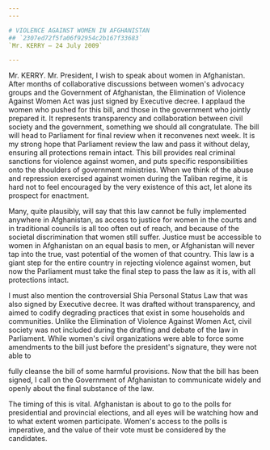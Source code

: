 ```yaml
---
---

# VIOLENCE AGAINST WOMEN IN AFGHANISTAN
## `2307ed72f5fa06f92954c2b167f33683`
`Mr. KERRY — 24 July 2009`

---
```



Mr. KERRY. Mr. President, I wish to speak about women in Afghanistan. 
After months of collaborative discussions between women's advocacy 
groups and the Government of Afghanistan, the Elimination of Violence 
Against Women Act was just signed by Executive decree. I applaud the 
women who pushed for this bill, and those in the government who jointly 
prepared it. It represents transparency and collaboration between civil 
society and the government, something we should all congratulate. The 
bill will head to Parliament for final review when it reconvenes next 
week. It is my strong hope that Parliament review the law and pass it 
without delay, ensuring all protections remain intact. This bill 
provides real criminal sanctions for violence against women, and puts 
specific responsibilities onto the shoulders of government ministries. 
When we think of the abuse and repression exercised against women 
during the Taliban regime, it is hard not to feel encouraged by the 
very existence of this act, let alone its prospect for enactment.

Many, quite plausibly, will say that this law cannot be fully 
implemented anywhere in Afghanistan, as access to justice for women in 
the courts and in traditional councils is all too often out of reach, 
and because of the societal discrimination that women still suffer. 
Justice must be accessible to women in Afghanistan on an equal basis to 
men, or Afghanistan will never tap into the true, vast potential of the 
women of that country. This law is a giant step for the entire country 
in rejecting violence against women, but now the Parliament must take 
the final step to pass the law as it is, with all protections intact.

I must also mention the controversial Shia Personal Status Law that 
was also signed by Executive decree. It was drafted without 
transparency, and aimed to codify degrading practices that exist in 
some households and communities. Unlike the Elimination of Violence 
Against Women Act, civil society was not included during the drafting 
and debate of the law in Parliament. While women's civil organizations 
were able to force some amendments to the bill just before the 
president's signature, they were not able to


fully cleanse the bill of some harmful provisions. Now that the bill 
has been signed, I call on the Government of Afghanistan to communicate 
widely and openly about the final substance of the law.

The timing of this is vital. Afghanistan is about to go to the polls 
for presidential and provincial elections, and all eyes will be 
watching how and to what extent women participate. Women's access to 
the polls is imperative, and the value of their vote must be considered 
by the candidates.

